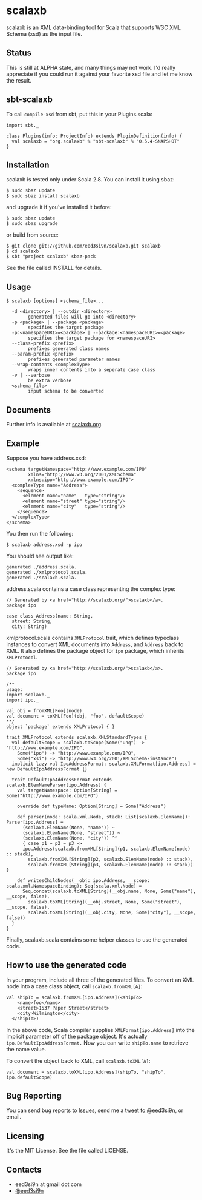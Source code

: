 scalaxb
=======

scalaxb is an XML data-binding tool for Scala that supports W3C XML 
Schema (xsd) as the input file.

Status
------

This is still at ALPHA state, and many things may not work.
I'd really appreciate if you could run it against your favorite xsd
file and let me know the result.

sbt-scalaxb
-----------

To call `compile-xsd` from sbt, put this in your Plugins.scala:

    import sbt._

    class Plugins(info: ProjectInfo) extends PluginDefinition(info) {
      val scalaxb = "org.scalaxb" % "sbt-scalaxb" % "0.5.4-SNAPSHOT"
    }

Installation
------------

scalaxb is tested only under Scala 2.8. You can install it using sbaz:

    $ sudo sbaz update
    $ sudo sbaz install scalaxb

and upgrade it if you've installed it before:

    $ sudo sbaz update
    $ sudo sbaz upgrade

or build from source:

    $ git clone git://github.com/eed3si9n/scalaxb.git scalaxb
    $ cd scalaxb
    $ sbt "project scalaxb" sbaz-pack

See the file called INSTALL for details.

Usage
-----

    $ scalaxb [options] <schema_file>...

      -d <directory> | --outdir <directory>
            generated files will go into <directory>
      -p <package> | --package <package>
            specifies the target package
      -p:<namespaceURI>=<package> | --package:<namespaceURI>=<package>
            specifies the target package for <namespaceURI>
      --class-prefix <prefix>
            prefixes generated class names
      --param-prefix <prefix>
            prefixes generated parameter names
      --wrap-contents <complexType>
            wraps inner contents into a seperate case class
      -v | --verbose
            be extra verbose
      <schema_file>
            input schema to be converted

Documents
---------

Further info is available at [scalaxb.org](http://scalaxb.org/).

Example
-------

Suppose you have address.xsd:

    <schema targetNamespace="http://www.example.com/IPO"
            xmlns="http://www.w3.org/2001/XMLSchema"
            xmlns:ipo="http://www.example.com/IPO">
      <complexType name="Address">
        <sequence>
          <element name="name"   type="string"/>
          <element name="street" type="string"/>
          <element name="city"   type="string"/>
        </sequence>
      </complexType>
    </schema>

You then run the following:

    $ scalaxb address.xsd -p ipo
    
You should see output like:

    generated ./address.scala.
    generated ./xmlprotocol.scala.
    generated ./scalaxb.scala.
    
address.scala contains a case class representing the complex type:

    // Generated by <a href="http://scalaxb.org/">scalaxb</a>.
    package ipo

    case class Address(name: String,
      street: String,
      city: String)
      
xmlprotocol.scala contains `XMLProtocol` trait, which defines typeclass instances
to convert XML documents into `Address`, and `Address` back to XML.
It also defines the package object for `ipo` package, which inherits `XMLProtocol`.

    // Generated by <a href="http://scalaxb.org/">scalaxb</a>.
    package ipo

    /**
    usage:
    import scalaxb._
    import ipo._
    
    val obj = fromXML[Foo](node)
    val document = toXML[Foo](obj, "foo", defaultScope)
    **/
    object `package` extends XMLProtocol { }

    trait XMLProtocol extends scalaxb.XMLStandardTypes {
      val defaultScope = scalaxb.toScope(Some("unq") -> "http://www.example.com/IPO",
        Some("ipo") -> "http://www.example.com/IPO",
        Some("xsi") -> "http://www.w3.org/2001/XMLSchema-instance")
      implicit lazy val IpoAddressFormat: scalaxb.XMLFormat[ipo.Address] = new DefaultIpoAddressFormat {}

      trait DefaultIpoAddressFormat extends scalaxb.ElemNameParser[ipo.Address] {
        val targetNamespace: Option[String] = Some("http://www.example.com/IPO")

        override def typeName: Option[String] = Some("Address")

        def parser(node: scala.xml.Node, stack: List[scalaxb.ElemName]): Parser[ipo.Address] =
          (scalaxb.ElemName(None, "name")) ~ 
          (scalaxb.ElemName(None, "street")) ~ 
          (scalaxb.ElemName(None, "city")) ^^
          { case p1 ~ p2 ~ p3 =>
          ipo.Address(scalaxb.fromXML[String](p1, scalaxb.ElemName(node) :: stack),
            scalaxb.fromXML[String](p2, scalaxb.ElemName(node) :: stack),
            scalaxb.fromXML[String](p3, scalaxb.ElemName(node) :: stack)) }

        def writesChildNodes(__obj: ipo.Address, __scope: scala.xml.NamespaceBinding): Seq[scala.xml.Node] =
          Seq.concat(scalaxb.toXML[String](__obj.name, None, Some("name"), __scope, false),
            scalaxb.toXML[String](__obj.street, None, Some("street"), __scope, false),
            scalaxb.toXML[String](__obj.city, None, Some("city"), __scope, false))
      }
    }

Finally, scalaxb.scala contains some helper classes to use the generated code.

How to use the generated code
-----------------------------

In your program, include all three of the generated files.
To convert an XML node into a case class object, call `scalaxb.fromXML[A]`:

    val shipTo = scalaxb.fromXML[ipo.Address](<shipTo>
        <name>foo</name>
        <street>1537 Paper Street</street>
        <city>Wilmington</city>
      </shipTo>)

In the above code, Scala compiler supplies `XMLFormat[ipo.Address]` into the implicit parameter off of the package object.
It's actually `ipo.DefaultIpoAddressFormat.` Now you can write `shipTo.name` to retrieve the name value.

To convert the object back to XML, call `scalaxb.toXML[A]`:

    val document = scalaxb.toXML[ipo.Address](shipTo, "shipTo", ipo.defaultScope)

Bug Reporting
-------------

You can send bug reports to [Issues](http://github.com/eed3si9n/scalaxb/issues),
send me a [tweet to @eed3si9n](http://twitter.com/eed3si9n), or email.

Licensing
---------

It's the MIT License. See the file called LICENSE.
     
Contacts
--------

- eed3si9n at gmail dot com
- [@eed3si9n](http://twitter.com/eed3si9n)
